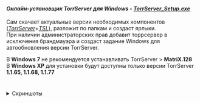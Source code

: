 #### *Онлайн-установщик TorrServer для Windows* - [*TorrServer_Setup.exe*](../../releases/latest/download/TorrServer_Setup.exe) 
  
Сам скачает актуальные версии необходимых компонентов ([*TorrServer*](https://github.com/YouROK/TorrServer)+[*TSL*](https://github.com/Noperkot/TSL)), разложит по папкам и создаст ярлыки.  
При наличии администраторских прав добавит торрсервер в исключения брандмауэра и создаст задание Windows для автообновления версии TorrServer.  
  
В **Windows 7** не рекомендуется устанавливать TorrServer > **MatriX.128**  
В **Windows XP** для установки будут доступны только версии TorrServer **1.1.65, 1.1.68, 1.1.77**  
	
#
<details><summary>Скриншоты</summary><br \>  
  
![](/img/pic1.png?raw=true)  

![](/img/pic2.png?raw=true)  

![](/img/pic3.png?raw=true)  

![](/img/pic4.png?raw=true)  

![](/img/pic5.png?raw=true)  

</details>
